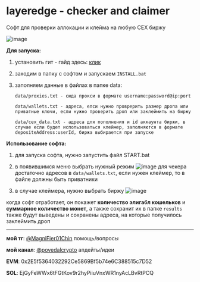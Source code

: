 # layeredge - checker and claimer

Софт для проверки аллокации и клейма на любую CEX биржу

![image](https://github.com/user-attachments/assets/8b5b4a89-6d84-49bc-beea-2273d7ccb6c7)

**Для запуска:**

1. установить гит - гайд здесь: [клик](https://teletype.in/@magnifier01chin/8iwREMa30Kq)

2. заходим в папку с софтом и запускаем `INSTALL.bat`

3. заполняем данные в файлах в папке data:

       data/proxies.txt - сюда прокси в формате username:password@ip:port

       data/wallets.txt - адреса, елси нужно проврерить размер дропа или приватные ключи, если нужно проверить дроп или заклеймить на биржу

       data/cex_data.txt - адреса для пополнения и id аккаунта биржи, в случае если будет использоваться клеймер, заполняются в формате depositeAddress:userId, биржа выбирается при запуске

 **Использование софта:**

 1. для запуска софта, нужно запустить файл START.bat

 2. в появившимся меню выбрать нужный режим
![image](https://github.com/user-attachments/assets/ef8ff4b5-83a3-47c4-8106-4b97d5e3dbf3)
для чекера достаточно адресов в `data/wallets.txt`, если нужен клеймер, то в файле должны быть приватники

3. в случае клеймера, нужно выбрать биржу
  ![image](https://github.com/user-attachments/assets/ead3836e-7662-48d8-85f2-44caa48b1fb9)

когда софт отработает, он покажет **количество элигабл кошельков** и **суммарное количество монет**, а также сохранит их в папке `results`
также будут выведены и сохранены адреса, на которые получилось заклеймить дроп

---

**мой тг**: [@MagniFier01Chin](https://t.me/MagniFier01Chin) помощь/вопросы

**мой канал**: [@povedalcrypto](https://t.me/povedalcrypto) апдейты/идеи

**EVM**: 0x2E5f5364032292Ce5869Bf5b74e6C388515c7D52

**SOL**: EjGyFeWWx6tFGtKov9r2hyPiiuVnxWR1nyAcLBvRtPCQ
